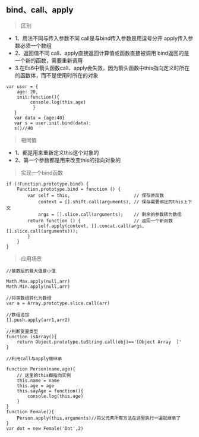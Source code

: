 bind、call、apply
---
> 区别

- 1、用法不同与传入参数不同
 call是与bind传入参数是用逗号分开
 apply传入参数必须一个数组
- 2、返回值不同
 call、apply直接返回计算值或函数直接被调用
 bind返回的是一个新的函数，需要重新调用
- 3.在Es6中箭头函数call、apply会失效，因为箭头函数中this指向定义时所在的函数体，而不是使用时所在的对象

 ```
 var user = { 
     age: 20, 
     init:function(){
          console.log(this.age)
           } 
    } 
    var data = {age:40} 
    var s = user.init.bind(data); 
    s()//40
```

> 相同值
- 1、都是用来重新定义this这个对象的
- 2、第一个参数都是用来改变this的指向对象的


> 实现一个bind函数
```
if (!Function.prototype.bind) {
    Function.prototype.bind = function () {
        var self = this,                        // 保存原函数
            context = [].shift.call(arguments), // 保存需要绑定的this上下文
            args = [].slice.call(arguments);    // 剩余的参数转为数组
        return function () {                    // 返回一个新函数
            self.apply(context, [].concat.call(args, [].slice.call(arguments)));
        }
    }
}
```

> 应用场景

```
//最数组的最大值最小值

Math.Max.apply(null,arr)
Math.Min.apply(null,arr)

//将类数组转化为数组
var a = Array.prototype.slice.call(arr)

//数组追加
[].push.apply(arr1,arr2)

//判断变量类型
function isArray(){
    return Object.prototype.toString.call(obj)=='[Object Array  ]'
}

//利用call与apply做继承

function Person(name,age){
    // 这里的this都指向实例
    this.name = name
    this.age = age
    this.sayAge = function(){
        console.log(this.age)
    }
}
function Female(){
    Person.apply(this,arguments)//将父元素所有方法在这里执行一遍就继承了
}
var dot = new Female('Dot',2)


```